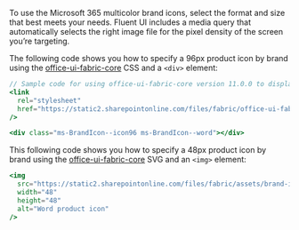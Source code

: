 To use the Microsoft 365 multicolor brand icons, select the format and size that best meets your needs. Fluent UI includes a media query that automatically selects the right image file for the pixel density of the screen you’re targeting.

The following code shows you how to specify a 96px product icon by brand using the [office-ui-fabric-core](https://github.com/OfficeDev/office-ui-fabric-core) CSS and a `<div>` element:

```jsx
// Sample code for using office-ui-fabric-core version 11.0.0 to display an Word 96x96px Icon
<link
  rel="stylesheet"
  href="https://static2.sharepointonline.com/files/fabric/office-ui-fabric-core/11.0.0/css/fabric.min.css"
/>

<div class="ms-BrandIcon--icon96 ms-BrandIcon--word"></div>
```

This following code shows you how to specify a 48px product icon by brand using the [office-ui-fabric-core](https://github.com/OfficeDev/office-ui-fabric-core) SVG and an `<img>` element: 

```jsx
<img
  src="https://static2.sharepointonline.com/files/fabric/assets/brand-icons/product/svg/word_48x1.svg" 
  width="48"
  height="48"
  alt="Word product icon" 
/>
```
